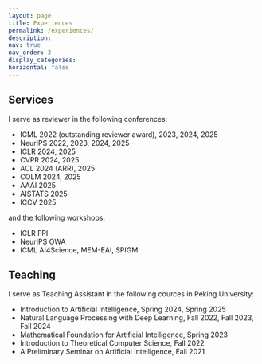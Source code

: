 ```yaml
---
layout: page
title: Experiences
permalink: /experiences/
description:
nav: true
nav_order: 3
display_categories:
horizontal: false
---
```


## Services

I serve as reviewer in the following conferences:

- ICML 2022 (outstanding reviewer award), 2023, 2024, 2025
- NeurIPS 2022, 2023, 2024, 2025
- ICLR 2024, 2025
- CVPR 2024, 2025
- ACL 2024 (ARR), 2025
- COLM 2024, 2025
- AAAI 2025
- AISTATS 2025
- ICCV 2025

and the following workshops:

- ICLR FPI
- NeurIPS OWA
- ICML AI4Science, MEM-EAI, SPIGM

## Teaching

I serve as Teaching Assistant in the following cources in Peking University:

- Introduction to Artificial Intelligence, Spring 2024, Spring 2025
- Natural Language Processing with Deep Learning, Fall 2022, Fall 2023, Fall 2024
- Mathematical Foundation for Artificial Intelligence, Spring 2023
- Introduction to Theoretical Computer Science, Fall 2022
- A Preliminary Seminar on Artificial Intelligence, Fall 2021
